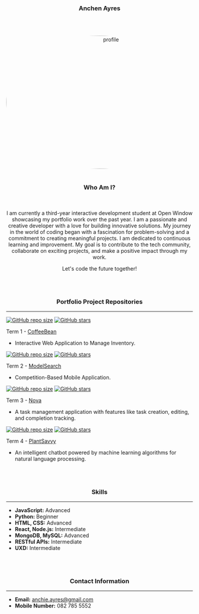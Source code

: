 <div align="center">
  
### Anchen Ayres

<br></br>

<img src="https://github.com/anchenayres/anchenAyres/assets/91013859/c93fce9f-b600-4396-9529-d7a981838af9" alt="profile" style="border-radius: 50%; width: 550px; height: 360px; object-fit: cover;">
<br></br>

### Who Am I?
<br></br>
I am currently a third-year interactive development student at Open Window showcasing my portfolio work over the past year. I am a passionate and creative developer with a love for building innovative solutions. My journey in the world of coding began with a fascination for problem-solving and a commitment to creating meaningful projects. I am dedicated to continuous learning and improvement. My goal is to contribute to the tech community, collaborate on exciting projects, and make a positive impact through my work.

Let's code the future together!

</div>

<br></br>

<div align="center">
  
### Portfolio Project Repositories
---
</div>

[![GitHub repo size](https://img.shields.io/github/repo-size/anchenayres/termOneProject)](https://github.com/anchenayres/termOneProject)
[![GitHub stars](https://img.shields.io/github/stars/anchenayres/termOneProject)](https://github.com/anchenayres/termOneProject)

 Term 1 - [CoffeeBean](https://github.com/anchenayres/termOneProject.git)

- Interactive Web Application to Manage Inventory.

[![GitHub repo size](https://img.shields.io/github/repo-size/anchenayres/termTwoProject_2023)](https://github.com/anchenayres/termTwoProject_2023)
[![GitHub stars](https://img.shields.io/github/stars/anchenayres/termTwoProject_2023)](https://github.com/anchenayres/termTwoProject_2023)

 Term 2 - [ModelSearch](https://github.com/anchenayres/termTwoProject_2023.git)

- Competition-Based Mobile Application.


[![GitHub repo size](https://img.shields.io/github/repo-size/xviovx/Nova)](https://github.com/xviovx/Nova)
[![GitHub stars](https://img.shields.io/github/stars/xviovx/Nova)](https://github.com/xviovx/Nova)

 Term 3 - [Nova](https://github.com/xviovx/Nova.git)

- A task management application with features like task creation, editing, and completion tracking.


[![GitHub repo size](https://img.shields.io/github/repo-size/anchenayres/PlantSavvy)](https://github.com/anchenayres/PlantSavvy)
[![GitHub stars](https://img.shields.io/github/stars/anchenayres/PlantSavvy)](https://github.com/anchenayres/PlantSavvy)

 Term 4 - [PlantSavvy](https://github.com/anchenayres/PlantSavvy.git)

- An intelligent chatbot powered by machine learning algorithms for natural language processing.

<br></br>

<div align="center">

  
### Skills

---

</div>

- **JavaScript:** Advanced
- **Python:** Beginner
- **HTML, CSS:** Advanced
- **React, Node.js:** Intermediate
- **MongoDB, MySQL:** Advanced
- **RESTful APIs:** Intermediate
- **UXD:** Intermediate

<br></br>

<div align="center">
  
### Contact Information

--- 

</div>

- **Email:** anchie.ayres@gmail.com
- **Mobile Number:** 082 785 5552

<!--
**anchenayres/anchenAyres** is a ✨ _special_ ✨ repository because its `README.md` (this file) appears on your GitHub profile.

Here are some ideas to get you started:

- 🔭 I’m currently working on ...
- 🌱 I’m currently learning ...
- 👯 I’m looking to collaborate on ...
- 🤔 I’m looking for help with ...
- 💬 Ask me about ...
- 📫 How to reach me: ...
- 😄 Pronouns: ...
- ⚡ Fun fact: ...
-->
